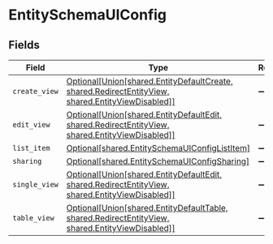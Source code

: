 # EntitySchemaUIConfig


## Fields

| Field                                                                                                                                                          | Type                                                                                                                                                           | Required                                                                                                                                                       | Description                                                                                                                                                    |
| -------------------------------------------------------------------------------------------------------------------------------------------------------------- | -------------------------------------------------------------------------------------------------------------------------------------------------------------- | -------------------------------------------------------------------------------------------------------------------------------------------------------------- | -------------------------------------------------------------------------------------------------------------------------------------------------------------- |
| `create_view`                                                                                                                                                  | [Optional[Union[shared.EntityDefaultCreate, shared.RedirectEntityView, shared.EntityViewDisabled]]](undefined/models/shared/entityschemauiconfigcreateview.md) | :heavy_minus_sign:                                                                                                                                             | N/A                                                                                                                                                            |
| `edit_view`                                                                                                                                                    | [Optional[Union[shared.EntityDefaultEdit, shared.RedirectEntityView, shared.EntityViewDisabled]]](undefined/models/shared/entityschemauiconfigeditview.md)     | :heavy_minus_sign:                                                                                                                                             | N/A                                                                                                                                                            |
| `list_item`                                                                                                                                                    | [Optional[shared.EntitySchemaUIConfigListItem]](undefined/models/shared/entityschemauiconfiglistitem.md)                                                       | :heavy_minus_sign:                                                                                                                                             | N/A                                                                                                                                                            |
| `sharing`                                                                                                                                                      | [Optional[shared.EntitySchemaUIConfigSharing]](undefined/models/shared/entityschemauiconfigsharing.md)                                                         | :heavy_minus_sign:                                                                                                                                             | N/A                                                                                                                                                            |
| `single_view`                                                                                                                                                  | [Optional[Union[shared.EntityDefaultEdit, shared.RedirectEntityView, shared.EntityViewDisabled]]](undefined/models/shared/entityschemauiconfigsingleview.md)   | :heavy_minus_sign:                                                                                                                                             | N/A                                                                                                                                                            |
| `table_view`                                                                                                                                                   | [Optional[Union[shared.EntityDefaultTable, shared.RedirectEntityView, shared.EntityViewDisabled]]](undefined/models/shared/entityschemauiconfigtableview.md)   | :heavy_minus_sign:                                                                                                                                             | N/A                                                                                                                                                            |